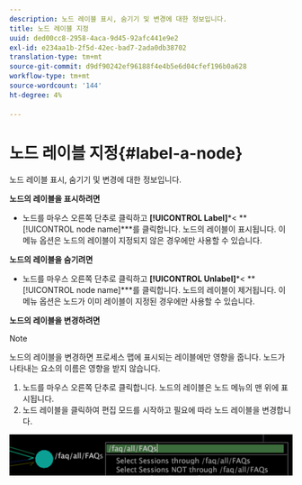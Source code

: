 ```yaml
---
description: 노드 레이블 표시, 숨기기 및 변경에 대한 정보입니다.
title: 노드 레이블 지정
uuid: ded00cc8-2958-4aca-9d45-92afc441e9e2
exl-id: e234aa1b-2f5d-42ec-bad7-2ada0db38702
translation-type: tm+mt
source-git-commit: d9df90242ef96188f4e4b5e6d04cfef196b0a628
workflow-type: tm+mt
source-wordcount: '144'
ht-degree: 4%

---
```


# 노드 레이블 지정{#label-a-node}

노드 레이블 표시, 숨기기 및 변경에 대한 정보입니다.

**노드의 레이블을 표시하려면**

* 노드를 마우스 오른쪽 단추로 클릭하고 **[!UICONTROL Label]***&lt; **[!UICONTROL node name]***를 클릭합니다. 노드의 레이블이 표시됩니다. 이 메뉴 옵션은 노드의 레이블이 지정되지 않은 경우에만 사용할 수 있습니다.

**노드의 레이블을 숨기려면**

* 노드를 마우스 오른쪽 단추로 클릭하고 **[!UICONTROL Unlabel]***&lt; **[!UICONTROL node name]***를 클릭합니다. 노드의 레이블이 제거됩니다. 이 메뉴 옵션은 노드가 이미 레이블이 지정된 경우에만 사용할 수 있습니다.

**노드의 레이블을 변경하려면**

>[!NOTE]
>
>노드의 레이블을 변경하면 프로세스 맵에 표시되는 레이블에만 영향을 줍니다. 노드가 나타내는 요소의 이름은 영향을 받지 않습니다.

1. 노드를 마우스 오른쪽 단추로 클릭합니다. 노드의 레이블은 노드 메뉴의 맨 위에 표시됩니다.
1. 노드 레이블을 클릭하여 편집 모드를 시작하고 필요에 따라 노드 레이블을 변경합니다.

![](assets/mnu_2DProcessMap_label.png)
